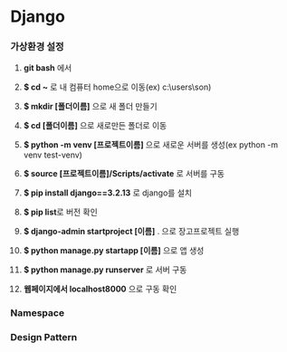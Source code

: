 # Django

### 가상환경 설정

1. **git bash** 에서

2. **$ cd ~** 로 내 컴퓨터 home으로 이동(ex) c:\users\son)

3. **$ mkdir [폴더이름]** 으로 새 폴더 만들기

4. **$ cd [폴더이름]** 으로 새로만든 폴더로 이동

5. **$ python -m venv [프로젝트이름]** 으로 새로운 서버를 생성(ex python -m venv test-venv)

6. **$ source [프로젝트이름]/Scripts/activate** 로 서버를 구동

7. **$ pip install django==3.2.13** 로 django를 설치

8. **$ pip list**로 버전 확인

9. **$ django-admin startproject [이름]** . 으로 장고프로젝트 실행

10. **$ python manage.py startapp [이름]** 으로 앱 생성

11. **$ python manage.py runserver** 로 서버 구동

12. **웹페이지에서 localhost8000** 으로 구동 확인

### Namespace

### Design Pattern
